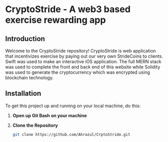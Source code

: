 # CryptoStride - A web3 based exercise rewarding app

## Introduction

Welcome to the CryptoStride repository! CryptoStride is web application that incentivizes exercise by paying out our very own StrideCoins to clients. Swift was used to make an interactive iOS application. The full MERN stack was used to complete the front and back end of this website while Solidity was used to generate the cryptocurrency which was encrypted using blockchain technology.

## Installation

To get this project up and running on your local machine, do this:

1. **Open up Git Bash on your machine**

2. **Clone the Repository**
   
   ```bash
   git clone https://github.com/Ahrazul/CrptoStride.git

